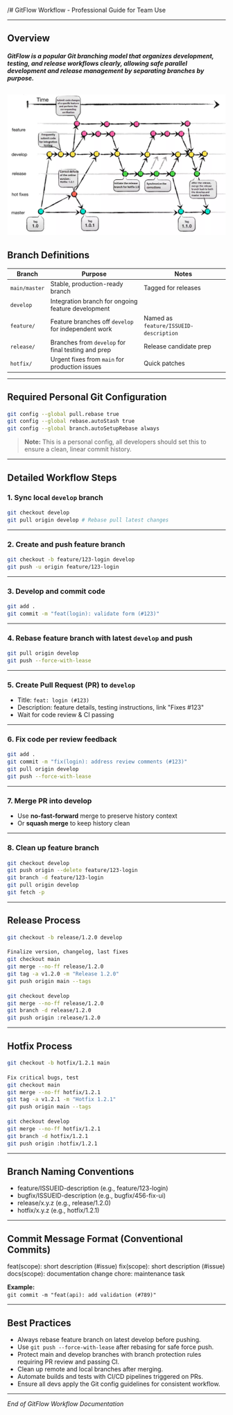 /# GitFlow Workflow - Professional Guide for Team Use

---

## Overview

##### GitFlow is a popular Git branching model that organizes development, testing, and release workflows clearly, allowing safe parallel development and release management by separating branches by purpose.

![erd.png](../../images/gitflow.png )
---


## Branch Definitions

| Branch        | Purpose                                                    | Notes                                  |
|---------------|------------------------------------------------------------|----------------------------------------|
| `main/master` | Stable, production-ready branch                            | Tagged for releases                    |
| `develop`     | Integration branch for ongoing feature development        |                                      |
| `feature/`    | Feature branches off `develop` for independent work       | Named as `feature/ISSUEID-description`|
| `release/`    | Branches from `develop` for final testing and prep        | Release candidate prep                 |
| `hotfix/`     | Urgent fixes from `main` for production issues            | Quick patches                         |

---

## Required Personal Git Configuration
```bash
git config --global pull.rebase true
git config --global rebase.autoStash true
git config --global branch.autoSetupRebase always
```

> **Note:** This is a personal config, all developers should set this to ensure a clean, linear commit history.

---

## Detailed Workflow Steps

### 1. Sync local `develop` branch
```bash
git checkout develop
git pull origin develop # Rebase pull latest changes
```

---

### 2. Create and push feature branch
```bash
git checkout -b feature/123-login develop
git push -u origin feature/123-login
```

---

### 3. Develop and commit code
```bash
git add .
git commit -m "feat(login): validate form (#123)"
```

---

### 4. Rebase feature branch with latest `develop` and push
```bash
git pull origin develop
git push --force-with-lease
```

---

### 5. Create Pull Request (PR) to `develop`

- Title: `feat: login (#123)`
- Description: feature details, testing instructions, link "Fixes #123"
- Wait for code review & CI passing

---

### 6. Fix code per review feedback
```bash
git add .
git commit -m "fix(login): address review comments (#123)"
git pull origin develop
git push --force-with-lease
```

---

### 7. Merge PR into develop

- Use **no-fast-forward** merge to preserve history context
- Or **squash merge** to keep history clean

---

### 8. Clean up feature branch
```bash
git checkout develop
git push origin --delete feature/123-login
git branch -d feature/123-login
git pull origin develop
git fetch -p
```

---

## Release Process
```bash
git checkout -b release/1.2.0 develop

Finalize version, changelog, last fixes
git checkout main
git merge --no-ff release/1.2.0
git tag -a v1.2.0 -m "Release 1.2.0"
git push origin main --tags

git checkout develop
git merge --no-ff release/1.2.0
git branch -d release/1.2.0
git push origin :release/1.2.0
```

---

## Hotfix Process

```bash
git checkout -b hotfix/1.2.1 main

Fix critical bugs, test
git checkout main
git merge --no-ff hotfix/1.2.1
git tag -a v1.2.1 -m "Hotfix 1.2.1"
git push origin main --tags

git checkout develop
git merge --no-ff hotfix/1.2.1
git branch -d hotfix/1.2.1
git push origin :hotfix/1.2.1
```

---

## Branch Naming Conventions

- feature/ISSUEID-description (e.g., feature/123-login)
- bugfix/ISSUEID-description (e.g., bugfix/456-fix-ui)
- release/x.y.z (e.g., release/1.2.0)
- hotfix/x.y.z (e.g., hotfix/1.2.1)

---

## Commit Message Format (Conventional Commits)

feat(scope): short description (#issue)
fix(scope): short description (#issue)
docs(scope): documentation change
chore: maintenance task



**Example:**  
`git commit -m "feat(api): add validation (#789)"`

---

## Best Practices

- Always rebase feature branch on latest develop before pushing.
- Use `git push --force-with-lease` after rebasing for safe force push.
- Protect main and develop branches with branch protection rules requiring PR review and passing CI.
- Clean up remote and local branches after merging.
- Automate builds and tests with CI/CD pipelines triggered on PRs.
- Ensure all devs apply the Git config guidelines for consistent workflow.

---

*End of GitFlow Workflow Documentation*